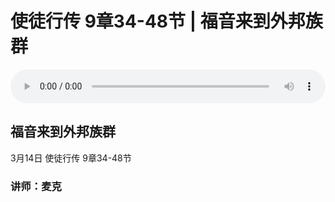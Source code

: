 # 使徒行传 9章34-48节 | 福音来到外邦族群

<audio style="width: 100%;" preload="false" controls controlslist="nodownload"><source src="https://file.simai.life/audio/mp3/tu_9_34-48_210314.mp3" type="audio/mpeg">Your browser does not support the audio element.</audio>

## 福音来到外邦族群
3月14日 
使徒行传 9章34-48节
### 讲师：麦克